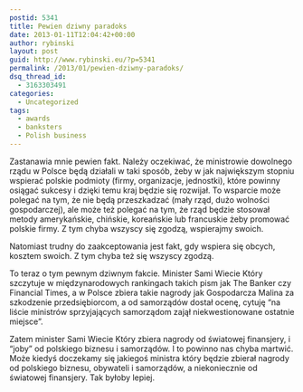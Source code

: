 ```yaml
---
postid: 5341
title: Pewien dziwny paradoks
date: 2013-01-11T12:04:42+00:00
author: rybinski
layout: post
guid: http://www.rybinski.eu/?p=5341
permalink: /2013/01/pewien-dziwny-paradoks/
dsq_thread_id:
  - 3163303491
categories:
  - Uncategorized
tags:
  - awards
  - banksters
  - Polish business
---
```

Zastanawia mnie pewien fakt. Należy oczekiwać, że ministrowie dowolnego rządu w Polsce będą działali w taki sposób, żeby w jak największym stopniu wspierać polskie podmioty (firmy, organizacje, jednostki), które powinny osiągać sukcesy i dzięki temu kraj będzie się rozwijał. To wsparcie może polegać na tym, że nie będą przeszkadzać (mały rząd, dużo wolności gospodarczej), ale może też polegać na tym, że rząd będzie stosował metody amerykańskie, chińskie, koreańskie lub francuskie żeby promować polskie firmy. Z tym chyba wszyscy się zgodzą, wspierajmy swoich.

Natomiast trudny do zaakceptowania jest fakt, gdy wspiera się obcych, kosztem swoich. Z tym chyba też się wszyscy zgodzą.

To teraz o tym pewnym dziwnym fakcie. Minister Sami Wiecie Który szczytuje w międzynarodowych rankingach takich pism jak The Banker czy Financial Times, a w Polsce zbiera takie nagrody jak Gospodarcza Malina za szkodzenie przedsiębiorcom, a od samorządów dostał ocenę, cytuję “na liście ministrów sprzyjających samorządom zajął niekwestionowane ostatnie miejsce”.

Zatem minister Sami Wiecie Który zbiera nagrody od światowej finansjery, i “joby” od polskiego biznesu i samorządów. I to powinno nas chyba martwić. Może kiedyś doczekamy się jakiegoś ministra który będzie zbierał nagrody od polskiego biznesu, obywateli i samorządów, a niekoniecznie od światowej finansjery. Tak byłoby lepiej.
